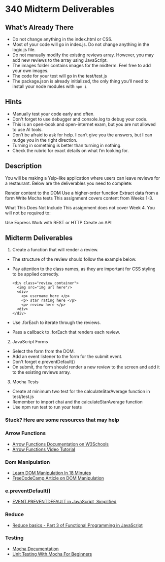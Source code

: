# 340 Midterm Deliverables


## What’s Already There

- Do not change anything in the index.html or CSS.
- Most of your code will go in index.js. Do not change anything in the logic.js file.
- Do not manually modify the existing reviews array. However, you may add new reviews to the array using JavaScript.
- The images folder contains images for the midterm. Feel free to add your own images.
- The code for your test will go in the test/test.js
- The package.json is already initialized, the only thing you’ll need to install your node modules with `npm i`

## Hints

- Manually test your code early and often.
- Don't forget to use debugger and console.log to debug your code.
- This is an open-book and open-internet exam, but you are not allowed to use AI tools.
- Don’t be afraid to ask for help. I can’t give you the answers, but I can nudge you in the right direction.
- Turning in something is better than turning in nothing.
- Check the rubric for exact details on what I’m looking for.

## Description

You will be making a Yelp-like application where users can leave reviews for a restaurant. Below are the deliverables you need to complete:

Render content to the DOM
Use a higher-order function
Extract data from a form
Write Mocha tests
This assignment covers content from Weeks 1-3.

What This Does Not Include
This assignment does not cover Week 4. You will not be required to:

Use Express
Work with REST or HTTP
Create an API

## Midterm Deliverables

1. Create a function that will render a review.

- The structure of the review should follow the example below.
- Pay attention to the class names, as they are important for CSS styling to be applied correctly.

  ```
  <div class="review_container">
    <img src="img url here"/>
    <div>
      <p> username here </p>
      <p> star rating here </p>
      <p> review here </p>
    <div>
  </div>

  ```

- Use .forEach to iterate through the reviews.
- Pass a callback to .forEach that renders each review.

2. JavaScript Forms

- Select the form from the DOM.
- Add an event listener to the form for the submit event.
- Don't forget e.preventDefault()
- On submit, the form should render a new review to the screen and add it to the existing reviews array.

3. Mocha Tests

- Create at minimum two test for the calculateStarAverage function in test/test.js
- Remember to import chai and the calculateStarAverage function
- Use npm run test to run your tests

### Stuck? Here are some resources that may help

### Arrow Functions

- [Arrow Functions Documentation on W3Schools](https://www.w3schools.com/js/js_arrow_function.asp)
- [Arrow Functions Video Tutorial](https://www.youtube.com/watch?v=fRRRkognpOs)

### Dom Manipulation

- [Learn DOM Manipulation In 18 Minutes](https://www.youtube.com/watch?v=y17RuWkWdn8)
- [FreeCodeCamp Article on DOM Manipulation](https://www.freecodecamp.org/news/dom-manipulation-in-javascript/)

### e.preventDefault()

- [EVENT.PREVENTDEFAULT in JavaScript, Simplified](https://www.youtube.com/watch?v=md8jQkOEyyk)

### Reduce

- [Reduce basics - Part 3 of Functional Programming in JavaScript](https://www.youtube.com/watch?v=Wl98eZpkp-c)

### Testing

- [Mocha Documentation](https://mochajs.org/#getting-started)
- [Unit Testing With Mocha For Beginners](https://www.youtube.com/watch?v=sPyb6QlgBaU)
